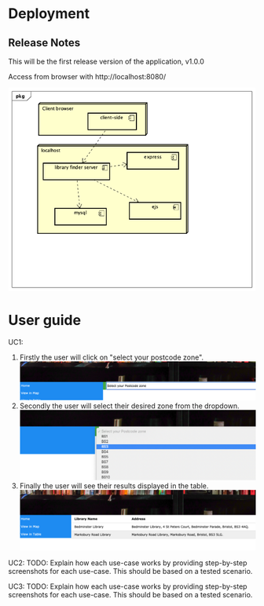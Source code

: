 # Deployment

## Release Notes

This will be the first release version of the application, v1.0.0

Access from browser with http://localhost:8080/

![Insert Deployment diagram here](images/deployment.png)

# User guide
UC1:
1. Firstly the user will click on "select your postcode zone".
![Insert screenshots here](images/uc1-1.png)
2. Secondly the user will select their desired zone from the dropdown. 
![Insert screenshots here](images/uc1-2.png)
3. Finally the user will see their results displayed in the table.
![Insert screenshots here](images/uc1-3.png)

UC2:
TODO: Explain how each use-case works by providing step-by-step screenshots for each use-case. This should be based on a tested scenario.

UC3:
TODO: Explain how each use-case works by providing step-by-step screenshots for each use-case. This should be based on a tested scenario.

